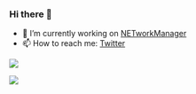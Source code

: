 ### Hi there 👋

- 🔭 I’m currently working on [NETworkManager](https://github.com/BornToBeRoot/NETworkManager)
- 📫 How to reach me: [Twitter](https://twitter.com/_BornToBeRoot)

[![](https://github-readme-stats.vercel.app/api?username=BornToBeRoot&show_icons=true&theme=dark)](https://github.com/BornToBeRoot)

[![](https://github-readme-stats.vercel.app/api/top-langs/?username=BornToBeRoot&show_icons=true&theme=dark)](https://github.com/BornToBeRoot)

